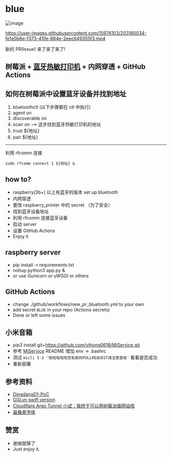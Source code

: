 # blue
![image](https://user-images.githubusercontent.com/15976103/196897891-a9474adc-9e60-4340-9406-736829639092.png)


https://user-images.githubusercontent.com/15976103/203185034-fe1e0b6e-f373-45fe-884e-2eec649355f3.mp4


新的 PR(Issue) 来了来了来了!

## 树莓派 + [蓝牙热敏打印机](https://mobile.yangkeduo.com/goods2.html?goods_id=215919711645) + 内网穿透 + GitHub Actions


## 如何在树莓派中设置蓝牙设备并找到地址

1. bluetoothctl (以下步骤都在 ctl 中执行)
2. agent on
3. discoverable on
4. scan on --> 这步找到蓝牙热敏打印机的地址
5. trust ${地址}
6. pair ${地址}

---
利用 rfcomm 连接
```shell
sudo rfcomm connect 1 ${地址} &
```

## how to?

- raspberry(3b+) 以上有蓝牙的版本 set up bluetooth
- 内网穿透
- 更改 raspberry_printer 中的 secret （为了安全）
- 找到蓝牙设备地址
- 利用 rfcomm 连接蓝牙设备 
- 启动 server 
- 设置 GitHub Actions
- Enjoy it

## raspberry server

- pip install -r requirements.txt
- nohup python3 app.py &
- or use Gunicorn or uWSGI or others

## GitHub Actions

- change ./github/workflows/new_pr_bluetooth.yml to your own
- add secret `BLUE` in your repo (Actions secrets)
- Done or left some issues

## 小米音箱

- pip3 install git+https://github.com/yihong0618/MiService.git
- 参考 [MiService](https://github.com/yihong0618/MiService) README 增加 env -> .bashrc
- 测试 `micli 5-3 '哈哈哈哈哈您有新的PULLREQUEST请注意查收'` 看看是否成功 
- 重新部署

## 参考资料

- [DingdangD1-PoC](https://github.com/LynMoe/DingdangD1-PoC)
- [GGLyn swift version](https://github.com/Lakr233/GGLyn)
- [Cloudflare Argo Tunnel 小试：我终于可以用树莓派做网站啦](https://dmesg.app/argo-tunnel.html)
- [最像素字体](https://github.com/SolidZORO/zpix-pixel-font)

## 赞赏

- 谢谢就够了
- Just enjoy it.
